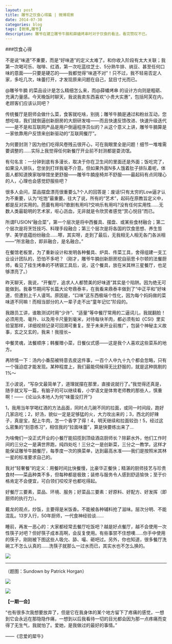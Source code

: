 ```yaml
---
layout: post
title: 雕爷之饮食心得篇 | 微博观察
date: 2014-07-30
categories: blog
tags: [微博,雕爷]
description: 雕爷在建立雕爷牛腩和薛蟠烤串时对于饮食的看法，看完赞叹不已。
---
```


###饮食心得

不是说“味道”不重要，而是“好味道”的定义太难了。和你收入阶段有太大关联；我第一次喝可乐、咖啡、红酒，第一次吃蓝纹芝士、5分熟牛排、纳豆、甚至任何口味的意面——只要是硬芯的——我都觉得“味道不对”！只不过，我不轻易否定人家，多吃几次，味蕾打开，才发现原来问题在自己，鼠目寸光而已。

@雕爷牛腩 的菜品设计是怎么精细怎么来，而@薛蟠烤串 的设计方向则是粗砺、充满力量感。今天晚饭时聊天，我说我卖东西喜欢“小贵大实惠”，包括阿芙在内，老顾客们应该认同吧？ 

传统餐厅是厨师会做什么菜，食客就吃啥，别挑；雕爷牛腩是通过和粉丝互动，您想吃啥，我们就倒逼创新厨房的大厨研发啥——而且快速反馈改进、快速升级迭代——是不是和互联网产品是用户倒逼程序员似的？从这个意义上讲，雕爷牛腩算是一家依靠用户反馈来创新驱动的“互联网餐厅”。


为何要封测？因为他们吃得风卷残云很开心，可在我眼里全是问题！细节一堆堆需要调整的……实际上我觉得任何新餐厅开业前不封测都是耍流氓。

有句名言：一分钟到底有多漫长，取决于你在卫生间的里面还是外面；饭吃完了，如果没人排队，您坐到打烊我毫不介意。但如果外面N多人饿着肚子排队着呢，体面人都知道换家咖啡馆坐更舒服——雕爷牛腩座椅并不舒服——最起码有点同理心的人，心理也会感觉舒服些吧？ 


很多人会问，菜品摆盘漂亮很重要么?个人的回答是：废话!只有太穷的Low逼才认为不重要，认为“吃饱”最重要。往大了说，所有的“艺术”，起码在原教旨定义中，都是反对实用的。芭蕾有用吗?歌剧有用吗?交响乐有用吗?没有任何实用性……无数人类最聪明的艺术家，呕心沥血，无非就是令欣赏者感觉“赏心悦目”而已。

所谓FUSION“融合菜”，第一个层次是将中西餐具、摆盘、或某些食材融合；第二个层次是将烹饪技巧、料理手段融合；第三个层次是将各国的饮食思想、养生哲学、美学底蕴纷纷融合……嚓，其实呀，走到了最后，无我相无人相无各门各派相——“所言融合，即非融合，是名融合。”

在餐馆老板里，为了重新设计和发明各种餐具、炉具、传菜工具，舍得组建一支工业设计团队的，恐怕不多吧？（刚才，雕爷牛腩创新厨房挖自丽思卡尔顿的法餐厨师，看见了挂生烤串的不锈钢工具后，说，这个餐具，放在米其林三星餐厅，也足够漂亮了。） 

昨天聊天，我说，“开餐厅，追求人人都赞美的好味道”其实是个陷阱。因为绝无可能做到。我春节期间写长篇大论夸鼎泰丰，在我看来鼎泰丰做到了“中正平和”好味道，但遭到上千人谩骂。原因是，“口味”这东西极端个性化，因为每个妈妈做的菜味道不同嘛！而相当部分的人一辈子走不出“童年记忆”阶段的。

我跟员工讲，谁敢测试时用“少许”、“适量”等中餐厅常用的二逼词儿，我就翻脸！必须用克、毫升、以及用卡尺量到毫米，对待每块羊肉，都必须有如《CSI》里实验室那样，详细视频记录可回溯可重复。至于未来开业前推广，包装个神秘主义故事，玄之又玄的，我来！我擅长~ 

中餐灵魂，法餐顺序；韩餐赠小菜，日餐仪式感——这是我个人喜欢这些菜系的地方。 

再矫情一下：汤内小番茄被特意去皮这件事，一百个人中九十九个都会忽略，只有一个强迫症才能发现。某种程度上，我们最能伺候得无比舒服的，就是这种挑剔的1%〜 

王小波说，“写杂文最简单了，道理就摆在那里，直接说就行了。”我觉得还真是，随手就又写一篇，有脑子的可以继续看，小学语文是体育老师教的那些人，慎重啊！——《论汕头本地人为何“味蕾没打开”》 

1，我用当年学喝红酒的方法品面，同时点几碗不同的拉面，或同一时间段，跑好几家店吃；2，好汤，貌似一定是足够猛的火，大力攻出来的；3，西北的好辣子，真是宝，配上牛肉，怎一个香字了得！4，明天继续和拉面较劲！5，经过这么密集的“刻意练习”，相信我的“拉面味蕾”，算是快要练出来了…

为啥俺们一没正式开业的小餐厅能招揽到顶级酒店厨师长？除薪水外，他们工作时间的三分之一是满世界跑，纯四处吃！三分之一是创新菜，三分之一教学。这样才能保证雕爷牛腩餐厅，每季度一次的换菜单，达到最高水准——我们是按照米其林一星的标准要求自己的。 

我对“轻奢餐”的定义：用餐时间比快餐慢，比豪华正餐快；精湛的厨师技艺与珍贵食材——菜品种类不多，但每种都是极致；装修与服务令人感到舒适愉快；至于价格肯定不会便宜，可白领们咬咬牙也都吃得起。 

好餐厅三要素，菜品、环境、服务；好菜品三要素：好原料、好配方、好发挥（即厨师的执行力）。

戴龙的观点，炒饭，主要得是米饭香。不能被各种辅料抢了滋味。层次分明、不能混乱。13岁入行，50年厨师，一代食神经验谈…… 

睡前，再发一恶心的：大家都经常去餐厅吃饭吧？越是好点餐厅，越不会使用一次性筷子对吧？但好筷子成本高啊，会反复使用。有些事禁不住想噢……你手中使用的筷子，刚刚被下图这些人吸允、舔、嘬、砸吧过。另外，你也知道，很多餐厅洗碗工不怎么认真的……洗筷子就那么一过水而已，其实水也不怎么换的。


![](http://cnfeat.qiniudn.com/Image-2014-07-18-22-55-14.png)


----



（题图：Sundown by Patrick Horgan）

![](http://cnfeat.qiniudn.com/mHDSX.png)



![](http://cnfeat.qiniudn.com/signitrue-2014-07-11.png)


**【一期一会】**


“也有很多次我想要放弃了，但是它在我身体的某个地方留下了疼痛的感觉，一想到它会永远在那隐隐作痛，一想到以后我看待一切的目光都会因为那一点疼痛而变得了无生气，我就怕了。爱她，是我做过的最好的事情。”

——《恋爱的犀牛》
